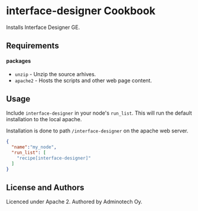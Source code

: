 interface-designer Cookbook
===========================

Installs Interface Designer GE.

Requirements
------------

#### packages
- `unzip` - Unzip the source arhives.
- `apache2` - Hosts the scripts and other web page content.

Usage
-----

Include `interface-designer` in your node's `run_list`. This will run the default installation to the local apache.

Installation is done to path `/interface-designer` on the apache web server.

```json
{
  "name":"my_node",
  "run_list": [
    "recipe[interface-designer]"
  ]
}
```

License and Authors
-------------------
Licenced under Apache 2. Authored by Adminotech Oy.